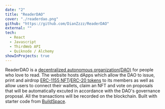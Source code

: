 ```yaml
---
date: "2"
title: "ReaderDAO"
cover: "./readerdao.png"
github: "https://github.com/DianZzzz/ReaderDAO"
external: ""
tech:
  - React
  - Javascript
  - ThirdWeb API
  - Quiknode / Alchemy
showInProjects: true
---
```


ReaderDAO is a [decentralized autonomous organization(DAO)](https://en.wikipedia.org/wiki/Decentralized_autonomous_organization) for people who love to read. The website hosts dApps which allow the DAO to issue, print and airdrop [ERC-1155 NFT](https://eips.ethereum.org/EIPS/eip-1155)/[ERC-20 tokens](https://ethereum.org/en/developers/docs/standards/tokens/erc-20/) to its members as well as allow users to connect their wallets, claim an NFT and vote on proposals that will be automatically excuted in accordance with the DAO's governance proposal. All the transactions will be recorded on the blockchain. Built with starter code from [BuildSpace](https://buildspace.so/).
